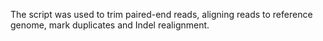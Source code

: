 The script was used to trim paired-end reads, aligning reads to reference genome, mark duplicates and Indel realignment. 
